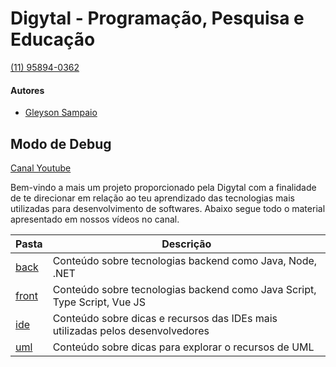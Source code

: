 
# Digytal - Programação, Pesquisa e Educação
[(11) 95894-0362](https://api.whatsapp.com/send?phone=5511958940362)


#### Autores
- [Gleyson Sampaio](https://github.com/glysns)

## Modo de Debug

[Canal Youtube](https://www.youtube.com/watch?v=Pv8F1I8VApc&list=PL8NbPylKQ8NkBraeFGIYC9bkwf65tpJpz)

Bem-vindo a mais um projeto proporcionado pela Digytal com a finalidade de te direcionar em relação ao teu aprendizado das tecnologias mais utilizadas para desenvolvimento de softwares.
Abaixo segue todo o material apresentado em nossos vídeos no canal.

|Pasta|Descrição|
|----------|---------|
|[back](https://github.com/glysns/modo-de-debug/tree/main/back) | Conteúdo sobre tecnologias backend como Java, Node, .NET | Está pasta contém exemplo de códigos e outros conteúdos relacionados ao perfil Back-end |
|[front](https://github.com/glysns/modo-de-debug/tree/main/front)|Conteúdo sobre tecnologias backend como Java Script, Type Script, Vue JS |Está pasta contém exemplo de códigos e outros conteúdos relacionados ao perfil Front-end|
|[ide](https://github.com/glysns/modo-de-debug/tree/main/ide)|Conteúdo sobre dicas e recursos das IDEs mais utilizadas pelos desenvolvedores |Está pasta contém exemplo que exploram os recursos das IDEs|
|[uml](https://github.com/glysns/modo-de-debug/tree/main/uml)|Conteúdo sobre dicas para explorar o recursos de UML |Está pasta contém exemplos reais para exercitar lógica de programação e conceitos da orientação a objetos através da UML|

